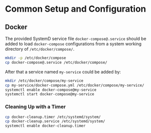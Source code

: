 # Common Setup and Configuration

## Docker

The provided SystemD service file `docker-compose@.service` should be added to load `docker-compose` configurations from
a system working directory of `/etc/docker/compose/`.

```sh
mkdir -p /etc/docker/compose
cp docker-compose@.service /etc/docker/compose/
```

After that a service named `my-service` could be added by:

```sh
mkdir /etc/docker/compose/my-service
cp my-service/docker-compose.yml /etc/docker/compose/my-service/
systemctl enable docker-compose@my-service
systemctl start docker-compose@my-service
```

### Cleaning Up with a Timer

```sh
cp docker-cleanup.timer /etc/systemd/system/
cp docker-cleanup.service /etc/systemd/system/
systemctl enable docker-cleanup.timer
```
